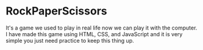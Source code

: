 # RockPaperScissors
It's a game we used to play in real life now we can play it with the computer.
I have made this game using HTML, CSS, and JavaScript and it is very simple you just need practice to keep this thing up.
